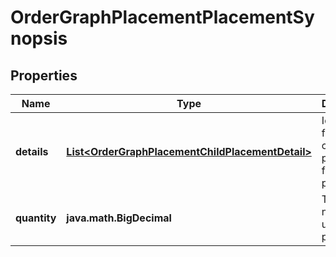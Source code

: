 

# OrderGraphPlacementPlacementSynopsis


## Properties

| Name | Type | Description | Notes |
|------------ | ------------- | ------------- | -------------|
|**details** | [**List&lt;OrderGraphPlacementChildPlacementDetail&gt;**](OrderGraphPlacementChildPlacementDetail.md) | Identifiers for each child placement for this placement. |  |
|**quantity** | **java.math.BigDecimal** | Total number of units placed. |  |



